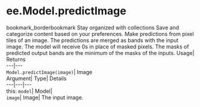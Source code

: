  
#  ee.Model.predictImage 
bookmark_borderbookmark Stay organized with collections  Save and categorize content based on your preferences. 
Make predictions from pixel tiles of an image. The predictions are merged as bands with the input image. 
The model will receive 0s in place of masked pixels. The masks of predicted output bands are the minimum of the masks of the inputs.
Usage| Returns  
---|---  
`Model.predictImage(image)`| Image  
Argument| Type| Details  
---|---|---  
this: `model`| Model|   
`image`| Image| The input image.  
